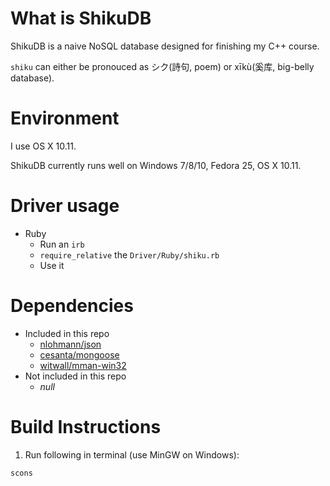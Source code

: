 # What is ShikuDB
ShikuDB is a naive NoSQL database designed for finishing my C++ course.

`shiku` can either be pronouced as シク(詩句, poem) or xīkù(奚库, big-belly database).

# Environment
I use OS X 10.11.

ShikuDB currently runs well on Windows 7/8/10, Fedora 25, OS X 10.11. 

# Driver usage
- Ruby
	- Run an `irb`
	- `require_relative` the `Driver/Ruby/shiku.rb`
	- Use it

# Dependencies
- Included in this repo
	- [nlohmann/json](https://github.com/nlohmann/json)
	- [cesanta/mongoose](https://github.com/cesanta/mongoose)
	- [witwall/mman-win32](https://github.com/witwall/mman-win32)
- Not included in this repo
	- *null*

# Build Instructions
1. Run following in terminal (use MinGW on Windows):
```plain
scons
```